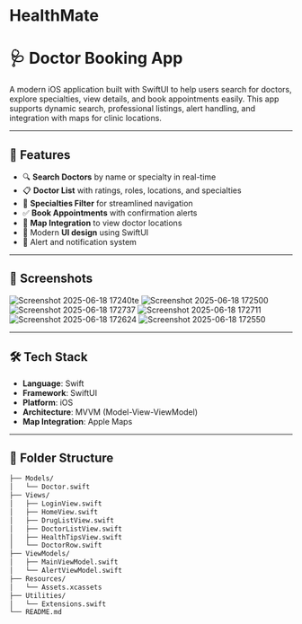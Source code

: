 # HealthMate
# 🩺 Doctor Booking App

A modern iOS application built with SwiftUI to help users search for doctors, explore specialties, view details, and book appointments easily. This app supports dynamic search, professional listings, alert handling, and integration with maps for clinic locations.

---

## 🚀 Features

- 🔍 **Search Doctors** by name or specialty in real-time
- 📋 **Doctor List** with ratings, roles, locations, and specialties
- 📁 **Specialties Filter** for streamlined navigation
- ✅ **Book Appointments** with confirmation alerts
- 📍 **Map Integration** to view doctor locations
- 🎨 Modern **UI design** using SwiftUI
- 💬 Alert and notification system

---

## 📱 Screenshots

![Screenshot 2025-06-18 17240te](https://github.com/user-attachments/assets/c34a95e2-9c4c-4c28-be15-b5248487562b)
![Screenshot 2025-06-18 172500](https://github.com/user-attachments/assets/c536a833-4688-4d45-af5a-85e64a4d0cf1)
![Screenshot 2025-06-18 172737](https://github.com/user-attachments/assets/1ee3a7b6-95e3-4450-9160-47f6aa88a0c6)
![Screenshot 2025-06-18 172711](https://github.com/user-attachments/assets/b0519a16-8c9f-4bcd-abc0-e0793a48d1b6)
![Screenshot 2025-06-18 172624](https://github.com/user-attachments/assets/3fae3994-a7df-4f4b-a152-b6f0a407ae88)
![Screenshot 2025-06-18 172550](https://github.com/user-attachments/assets/9bbb4a80-0293-4608-bb3e-4ec63a6b0490)

---


## 🛠️ Tech Stack

- **Language**: Swift
- **Framework**: SwiftUI
- **Platform**: iOS
- **Architecture**: MVVM (Model-View-ViewModel)
- **Map Integration**: Apple Maps

---

## 📂 Folder Structure

```bash
├── Models/
│   └── Doctor.swift
├── Views/
│   ├── LoginView.swift
│   ├── HomeView.swift
│   ├── DrugListView.swift
│   ├── DoctorListView.swift
│   ├── HealthTipsView.swift
│   └── DoctorRow.swift
├── ViewModels/
│   ├── MainViewModel.swift
│   └── AlertViewModel.swift
├── Resources/
│   └── Assets.xcassets
├── Utilities/
│   └── Extensions.swift
└── README.md
